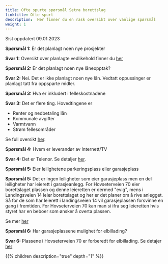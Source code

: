 ```yaml
---
title: Ofte spurte spørsmål Setra borettslag
linktitle: Ofte spurt
description:  Her finner du en rask oversikt over vanlige spørsmål
weight: 1
---
```


Sist oppdatert 09.01.2023

**Spørsmål 1:** Er det planlagt noen nye prosjekter

**Svar 1:** Oversikt over planlagte vedlikehold finner du [her](/projects/)

**Spørsmål 2:** Er det planlagt noen nye låneopptak?

**Svar 2:** Nei. Det er ikke planlagt noen nye lån. Vedtatt oppussinger er planlagt tatt fra oppsparte midler. 

**Spørsmål 3:** Hva er inkludert i felleskostnadene

**Svar 3:** Det er flere ting. Hovedtingene er 

- Renter og nedbetaling lån
- Kommunale avgifter
- Varmtvann
- Strøm fellesområder

Se full oversikt [her](/forowners/finance/). 

**Spørsmål 4:** Hvem er leverandør av Internett/TV

**Svar 4:** Det er Telenor. Se detaljer [her](/forowners/internettv/).

**Spørsmål 5:** Eier leilighetene parkeringsplass eller garasjeplass

**Spørsmål 5:** Det er ingen leiligheter som eier garasjeplass men en del leiligheter har leierett i garasjeanlegg. For Hovseterveien 70
eier borettslaget plassen og denne leieretten er dermed "evig", mens i Landingsveien 14 leier borettslaget og her er det planer om å rive anlegget. Så for de som har leierett i landingsveien 14 vil garasjeplassen forsvinne en gang i fremtiden. For Hovseterveien 70 kan man si ifra seg leieretten hvis styret har en beboer som ønsker å overta plassen.

Se mer [her](/forowners/parking/)

**Spørsmål 6:** Har garasjeplassene mulighet for elbillading?

**Svar 6:** Plassene i Hovseterveien 70 er forberedt for elbillading. Se detajer [her](https://setrabrl.no/forowners/evcharging/)

{{% children description="true" depth="1" %}}
